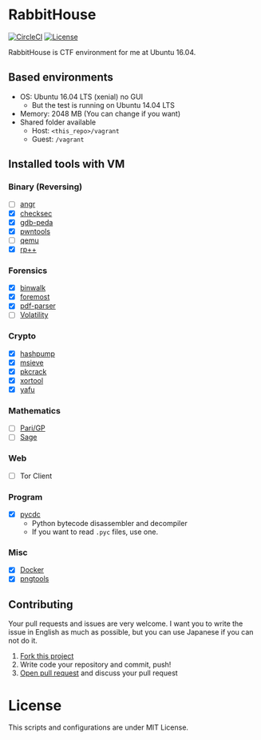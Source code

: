 # RabbitHouse
[![CircleCI](https://img.shields.io/circleci/project/github/ryosan-470/rabbithouse.svg?style=flat-square)](https://circleci.com/gh/ryosan-470/rabbithouse)
[![License](https://img.shields.io/badge/License-MIT-blue.svg?style=flat-square)](./LICENSE.md)

RabbitHouse is CTF environment for me at Ubuntu 16.04.

## Based environments

+ OS: Ubuntu 16.04 LTS (xenial) no GUI
    + But the test is running on Ubuntu 14.04 LTS
+ Memory: 2048 MB (You can change if you want)
+ Shared folder available
    + Host:  `<this_repo>/vagrant`
    + Guest: `/vagrant`
    
## Installed tools with VM

### Binary (Reversing)

+ [ ] [angr](http://angr.io/)
+ [x] [checksec](https://github.com/slimm609/checksec.sh)
+ [x] [gdb-peda](https://github.com/longld/peda)
+ [x] [pwntools](https://github.com/Gallopsled/pwntools)
+ [ ] [qemu](http://qemu.org/)
+ [x] [rp++](https://github.com/0vercl0k/rp)

### Forensics

+ [x] [binwalk](https://github.com/devttys0/binwalk.git)
+ [x] [foremost](http://foremost.sourceforge.net/)
+ [x] [pdf-parser](http://blog.didierstevens.com/programs/pdf-tools/)
+ [ ] [Volatility](www.volatilityfoundation.org)

### Crypto

+ [x] [hashpump](https://github.com/bwall/HashPump)
+ [x] [msieve](http://sourceforge.net/projects/msieve/)
+ [x] [pkcrack](https://www.unix-ag.uni-kl.de/~conrad/krypto/pkcrack.html)
+ [x] [xortool](https://github.com/hellman/xortool)
+ [x] [yafu](http://sourceforge.net/projects/yafu/)

### Mathematics

+ [ ] [Pari/GP](http://pari.math.u-bordeaux.fr/)
+ [ ] [Sage](www.sagemath.org/index.html)

### Web

+ [ ] Tor Client

### Program

+ [x] [pycdc](https://github.com/zrax/pycdc)
    + Python bytecode disassembler and decompiler
    + If you want to read `.pyc` files, use one.

### Misc

+ [x] [Docker](https://www.docker.com)
+ [x] [pngtools](https://launchpad.net/ubuntu/+source/pngtools)

## Contributing
Your pull requests and issues are very welcome. 
I want you to write the issue in English as much as possible, but you can use Japanese if you can not do it.

1. [Fork this project](https://github.com/ryo-san470/rabbithouse/fork)
2. Write code your repository and commit, push!
3. [Open pull request](https://github.com/ryo-san470/rabbithouse/pull/new/master) and discuss your pull request

# License
This scripts and configurations are under MIT License.
